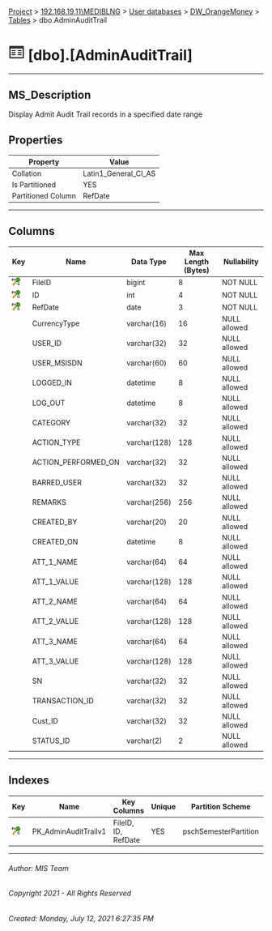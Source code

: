 #### 

[Project](../../../../index.md) > [192.168.19.11\\MEDIBLNG](../../../index.md) > [User databases](../../index.md) > [DW_OrangeMoney](../index.md) > [Tables](Tables.md) > dbo.AdminAuditTrail

# ![Tables](../../../../Images/Table32.png) [dbo].[AdminAuditTrail]

---

## <a name="#description"></a>MS_Description

Display Admit Audit Trail records in a specified date range

## <a name="#properties"></a>Properties

| Property | Value |
|---|---|
| Collation | Latin1_General_CI_AS |
| Is Partitioned | YES |
| Partitioned Column | RefDate |


---

## <a name="#columns"></a>Columns

| Key | Name | Data Type | Max Length (Bytes) | Nullability |
|---|---|---|---|---|
| [![Cluster Primary Key PK_AdminAuditTrailv1: *](../../../../Images/pkcluster.png)](#indexes) | FileID | bigint | 8 | NOT NULL |
| [![Cluster Primary Key PK_AdminAuditTrailv1: *](../../../../Images/pkcluster.png)](#indexes) | ID | int | 4 | NOT NULL |
| [![Cluster Primary Key PK_AdminAuditTrailv1: *](../../../../Images/pkcluster.png)](#indexes) | RefDate | date | 3 | NOT NULL |
|  | CurrencyType | varchar(16) | 16 | NULL allowed |
|  | USER_ID | varchar(32) | 32 | NULL allowed |
|  | USER_MSISDN | varchar(60) | 60 | NULL allowed |
|  | LOGGED_IN | datetime | 8 | NULL allowed |
|  | LOG_OUT | datetime | 8 | NULL allowed |
|  | CATEGORY | varchar(32) | 32 | NULL allowed |
|  | ACTION_TYPE | varchar(128) | 128 | NULL allowed |
|  | ACTION_PERFORMED_ON | varchar(32) | 32 | NULL allowed |
|  | BARRED_USER | varchar(32) | 32 | NULL allowed |
|  | REMARKS | varchar(256) | 256 | NULL allowed |
|  | CREATED_BY | varchar(20) | 20 | NULL allowed |
|  | CREATED_ON | datetime | 8 | NULL allowed |
|  | ATT_1_NAME | varchar(64) | 64 | NULL allowed |
|  | ATT_1_VALUE | varchar(128) | 128 | NULL allowed |
|  | ATT_2_NAME | varchar(64) | 64 | NULL allowed |
|  | ATT_2_VALUE | varchar(128) | 128 | NULL allowed |
|  | ATT_3_NAME | varchar(64) | 64 | NULL allowed |
|  | ATT_3_VALUE | varchar(128) | 128 | NULL allowed |
|  | SN | varchar(32) | 32 | NULL allowed |
|  | TRANSACTION_ID | varchar(32) | 32 | NULL allowed |
|  | Cust_ID | varchar(32) | 32 | NULL allowed |
|  | STATUS_ID | varchar(2) | 2 | NULL allowed |


---

## <a name="#indexes"></a>Indexes

| Key | Name | Key Columns | Unique | Partition Scheme | Partitioned |
|---|---|---|---|---|---|
| [![Cluster Primary Key PK_AdminAuditTrailv1: *](../../../../Images/pkcluster.png)](#indexes) | PK_AdminAuditTrailv1 | FileID, ID, RefDate | YES | pschSemesterPartition | RefDate |


---

###### Author:  MIS Team

###### Copyright 2021 - All Rights Reserved

###### Created: Monday, July 12, 2021 6:27:35 PM

